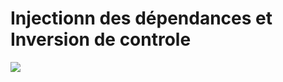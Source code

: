 <h1>Injectionn des dépendances et Inversion de controle</h1>

<img src="/Users/mac/IdeaProjects/ioc-enset-bdcc/Screenshots/Screenshot 2024-02-19 at 18.15.36.png">